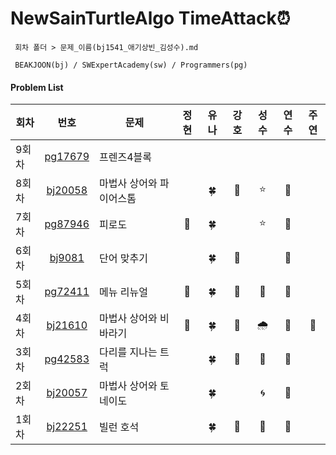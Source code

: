 # NewSainTurtleAlgo TimeAttack⏰

```
 회차 폴더 > 문제_이름(bj1541_애기상빈_김성수).md

 BEAKJOON(bj) / SWExpertAcademy(sw) / Programmers(pg)
```

#### Problem List

| 회차  |                                    번호                                    | 문제                   | 정현 | 유나 | 강호 | 성수 | 연수 | 주연 |
| ----- | :------------------------------------------------------------------------: | ---------------------- | :--: | :--: | :--: | :--: | :--: | :--: |
| 9회차 | [pg17679](https://school.programmers.co.kr/learn/courses/30/lessons/17679) | 프렌즈4블록                 |  |    |      |      |  |      |
| 8회차 |               [bj20058](https://www.acmicpc.net/problem/20058)               | 마법사 상어와 파이어스톰    |    |  🍀  |  🦾  | ⭐     | 🐣 |    |
| 7회차 | [pg87946](https://school.programmers.co.kr/learn/courses/30/lessons/87946) | 피로도                 | 🎣 |  🍀  |      |   ⭐   | 🐣 |      |
| 6회차 |               [bj9081](https://www.acmicpc.net/problem/9081)               | 단어 맞추기            |      |  🍀  |  🦾  |      |  🐣  |      |
| 5회차 | [pg72411](https://school.programmers.co.kr/learn/courses/30/lessons/72411) | 메뉴 리뉴얼            |  🎣  |  🍀  |  🦾  |  🎨  |  🐣  |      |
| 4회차 |              [bj21610](https://www.acmicpc.net/problem/21610)              | 마법사 상어와 비바라기 |  🎣  |  🍀  |  🦾  |  🌧   |  🐣  |  🐾  |
| 3회차 | [pg42583](https://school.programmers.co.kr/learn/courses/30/lessons/42583) | 다리를 지나는 트럭     |      |  🍀  |  🦾  |  🚚  |  🐣  |      |
| 2회차 |              [bj20057](https://www.acmicpc.net/problem/20057)              | 마법사 상어와 토네이도 |      |  🍀  |      |  🌀  |  🐣  |      |
| 1회차 |              [bj22251](https://www.acmicpc.net/problem/22251)              | 빌런 호석              |      |  🍀  |  🦾  |  👿  |  🐣  |      |
